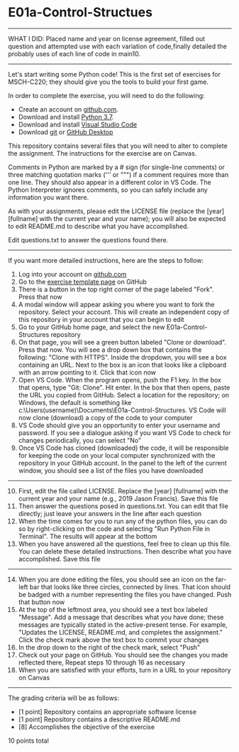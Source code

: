 # E01a-Control-Structues

--------------------------------------------------
WHAT I DID:
Placed name and year on license agreement, filled out question and attempted use with each variation of code,finally detailed the probably uses of each line of code in main10.

-----------------------------------------------------

Let's start writing some Python code! This is the first set of exercises for MSCH-C220; they should give you the tools to build your first game.

In order to complete the exercise, you will need to do the following:

* Create an account on [github.com](https://github.com).
* Download and install [Python 3.7](https://www.python.org/downloads/).
* Download and install [Visual Studio Code](https://code.visualstudio.com)
* Download [git](https://git-scm.com/downloads) or [GitHub Desktop](https://desktop.github.com/)

This repository contains several files that you will need to alter to complete the assignment. The instructions for the exercise are on Canvas.

Comments in Python are marked by a # sign (for single-line comments) or three matching quotation marks (''' or """) if a comment requires more than one line. They should also appear in a different color in VS Code. The Python Interpreter ignores comments, so you can safely include any information you want there.

As with your assignments, please edit the LICENSE file (replace the [year] [fullname] with the current year and your name); you will also be expected to edit README.md to describe what you have accomplished.

Edit questions.txt to answer the questions found there.

---

If you want more detailed instructions, here are the steps to follow:

1. Log into your account on [github.com](github.com)
2. Go to the [exercise template page](https://github.com/BL-MSCH-C220-F19/E01a-Control-Structues) on GitHub
3. There is a button in the top right corner of the page labeled "Fork". Press that now
4. A modal window will appear asking you where you want to fork the repository. Select your account. This will create an independent copy of this repository in your account that you can begin to edit
5. Go to your GitHub home page, and select the new E01a-Control-Structures repository
6. On that page, you will see a green button labeled "Clone or download". Press that now. You will see a drop down box that contains the following: "Clone with HTTPS". Inside the dropdown, you will see a box containing an URL. Next to the box is an icon that looks like a clipboard with an arrow pointing to it. Click that icon now
7. Open VS Code. When the program opens, push the F1 key. In the box that opens, type "Git: Clone". Hit enter. In the box that then opens, paste the URL you copied from GitHub. Select a location for the repository; on Windows, the default is something like c:\Users\(username)\Documents\E01a-Control-Structures. VS Code will now clone (download) a copy of the code to your computer
8. VS Code should give you an opportunity to enter your username and password. If you see a dialogue asking if you want VS Code to check for changes periodically, you can select "No" 
9. Once VS Code has cloned (downloaded) the code, it will be responsible for keeping the code on your local computer synchronized with the repository in your GitHub account. In the panel to the left of the current window, you should see a list of the files you have downloaded

---

10. First, edit the file called LICENSE. Replace the [year] [fullname] with the current year and your name (e.g., 2019 Jason Francis). Save this file
11. Then answer the questions posed in questions.txt. You can edit that file directly; just leave your answers in the line after each question
12. When the time comes for you to run any of the python files, you can do so by right-clicking on the code and selecting "Run Python File in Terminal". The results will appear at the bottom
13. When you have answered all the questions, feel free to clean up this file. You can delete these detailed instructions. Then describe what you have accomplished. Save this file

---

14. When you are done editing the files, you should see an icon on the far-left bar that looks like three circles, connected by lines. That icon should be badged with a number representing the files you have changed. Push that button now
15. At the top of the leftmost area, you should see a text box labeled "Message". Add a message that describes what you have done; these messages are typically stated in the active-present tense. For example, "Updates the LICENSE, README.md, and completes the assignment." Click the check mark above the text box to commit your changes
16. In the drop down to the right of the check mark, select "Push"
17. Check out your page on GitHub. You should see the changes you made reflected there, Repeat steps 10 through 16 as necessary
18. When you are satisfied with your efforts, turn in a URL to your repository on Canvas

---

The grading criteria will be as follows:

* [1 point] Repository contains an appropriate software license
* [1 point] Repository contains a descriptive README.md
* [8] Accomplishes the objective of the exercise

10 points total
